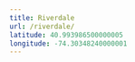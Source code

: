 ```yaml
---
title: Riverdale
url: /riverdale/
latitude: 40.993986500000005
longitude: -74.30348240000001
---
```

